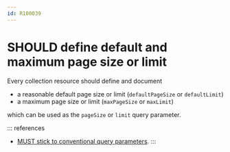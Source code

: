 ```yaml
---
id: R100039
---
```


# SHOULD define default and maximum page size or limit

Every collection resource should define and document

- a reasonable default page size or limit (`defaultPageSize` or `defaultLimit`)
- a maximum page size or limit (`maxPageSize` or `maxLimit`)

which can be used as the `pageSize` or `limit` query parameter.

::: references

- [MUST stick to conventional query parameters](../../naming-conventions/rules/must-stick-to-conventional-query-parameters.md).
  :::
